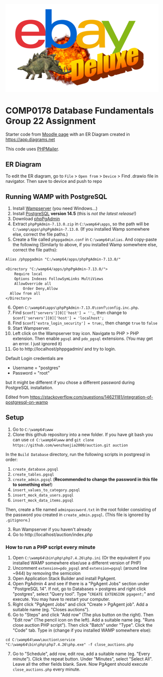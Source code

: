 ![Logo](images/system/index.png)

# COMP0178 Database Fundamentals Group 22 Assignment

Starter code from [Moodle page](https://moodle.ucl.ac.uk/course/view.php?id=30098) with an ER Diagram created in https://app.diagrams.net 

This code uses [PHPMailer](https://github.com/PHPMailer/PHPMailer).

## ER Diagram

To edit the ER diagram, go to `File` > `Open from` > `Device` > Find .drawio file in navigator. Then save to device and push to repo

## Running WAMP with PostgreSQL

1. Install [Wampserver](https://www.wampserver.com/en/) (you need Windows...)
2. Install [PostgreSQL](https://www.enterprisedb.com/downloads/postgres-postgresql-downloads) **version 14.5** (this is *not the latest release*!)
3. Download [phpPgAdmin](https://github.com/phppgadmin/phppgadmin/releases/tag/REL_7-13-0)
4. Extract `phpPgAdmin-7.13.0.zip` in `C:\wamp64\apps`, so the path will be `C:\wamp\apps\phpPgAdmin-7.13.0`. (If you installed Wamp somewhere else, correct the file paths.)
5. Create a file called `phppgadmin.conf` in `C:\wamp64\alias`. And copy-paste the following (Similarly to above, if you installed Wamp somewhere else, correct the file paths):

```
Alias /phppgadmin "C:/wamp64/apps/phpPgAdmin-7.13.0/" 

<Directory "C:/wamp64/apps/phpPgAdmin-7.13.0/">
    Require local
    Options Indexes FollowSymLinks MultiViews
    AllowOverride all
        Order Deny,Allow
  Allow from all
</Directory>
```
6. Open `C:\wamp64\apps\phpPgAdmin-7.13.0\conf\config.inc.php`.
7. Find `$conf['servers'][0]['host'] = '';`, then change to `$conf['servers'][0]['host'] = 'localhost';`
8. Find `$conf['extra_login_security'] = true;`, then change `true` to `false`
9. Start Wampserver.
10. Left click on the Wampserver tray icon. Navigate to PHP > PHP extension. Then enable `pgsql` and `pdo_pgsql` extensions. (You may get an error. I just ignored it)
11. Go to http://localhost/phppgadmin/ and try to login.

Default Login credentials are

+ Username = "postgres"
+ Password = "root"

but it might be different if you chose a different password during PostgreSQL installation.

Edited from https://stackoverflow.com/questions/14621181/integration-of-postgresql-on-wamp

## Setup

1. Go to `C:\wamp64\www`
2. Clone this github repository into a new folder. If you have git bash you can use `cd C:\wamp64\www` and `git clone https://github.com/wenzhaojia2000/auction.git auction`

In the `Build Database` directory, run the following scripts in postgresql in order:

1. `create_database.pgsql`
2. `create_tables.pgsql`
3. `create_admin.pgsql` (**Recommended to change the password in this file to something else!**)
4. `insert_values_to_category.pgsql`
5. `insert_mock_data_users.pgsql`
6. `insert_mock_data_items.pgsql`

Then, create a file named `adminpassword.txt` in the root folder consisting of the password you created in `create_admin.pgsql`. (This file is ignored by `.gitignore`.)

3. Run Wampserver if you haven't already
4. Go to http://localhost/auction/index.php

### How to run a PHP script every minute

1. Open `C:\wamp64\bin\php\php7.4.26\php.ini` (Or the equivalent if you installed WAMP somewhere else/use a different version of PHP)
2. Uncomment `extension=pdo_pgsql` and `extension=pgsql` (around line ~944) by removing the semicolon
3. Open Application Stack Builder and install PgAgent.
4. Open PgAdmin 4 and see if there is a "PgAgent Jobs" section under "PostgreSQL 14". If not, go to Databases > postgres and right click "postgres", select "Query tool". Type "`CREATE EXTENSION pgagent;`" and execute. You may have to restart your computer.
5. Right click "PgAgent Jobs" and click "Create > PgAgent job". Add a suitable name (eg. "Closes auctions").
6. Go to "Steps" and click "Add row" (The plus button on the right). Then "Edit row" (The pencil icon on the left). Add a suitable name (eg. "Runs close auction PHP script"). Then click "Batch" under "Type". Click the "Code" tab. Type in (change if you installed WAMP somewhere else):

```
cd C:\wamp64\www\auction\service
"C:\wamp64\bin\php\php7.4.26\php.exe" -f close_auctions.php
```

7. Go to "Schedule", add row, edit row, add a suitable name (eg. "Every minute"). Click the repeat button. Under "Minutes", select "Select All". Leave all the other fields blank. Save. Now PgAgent should execute `close_auctions.php` every minute.
